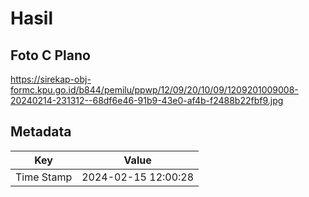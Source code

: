 # Hasil

## Foto C Plano

https://sirekap-obj-formc.kpu.go.id/b844/pemilu/ppwp/12/09/20/10/09/1209201009008-20240214-231312--68df6e46-91b9-43e0-af4b-f2488b22fbf9.jpg


## Metadata

| Key        | Value               |
| ---------- | ------------------- |
| Time Stamp | 2024-02-15 12:00:28 |



